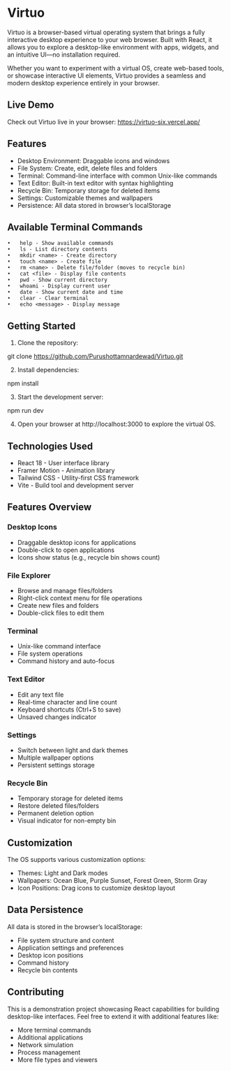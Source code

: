 # Virtuo

Virtuo is a browser-based virtual operating system that brings a fully interactive desktop experience to your web browser. Built with React, it allows you to explore a desktop-like environment with apps, widgets, and an intuitive UI—no installation required.

Whether you want to experiment with a virtual OS, create web-based tools, or showcase interactive UI elements, Virtuo provides a seamless and modern desktop experience entirely in your browser.

## Live Demo

Check out Virtuo live in your browser: https://virtuo-six.vercel.app/


## Features
* Desktop Environment: Draggable icons and windows
* File System: Create, edit, delete files and folders
* Terminal: Command-line interface with common Unix-like commands
* Text Editor: Built-in text editor with syntax highlighting
* Recycle Bin: Temporary storage for deleted items
* Settings: Customizable themes and wallpapers
* Persistence: All data stored in browser’s localStorage

## Available Terminal Commands
	•	help - Show available commands
	•	ls - List directory contents
	•	mkdir <name> - Create directory
	•	touch <name> - Create file
	•	rm <name> - Delete file/folder (moves to recycle bin)
	•	cat <file> - Display file contents
	•	pwd - Show current directory
	•	whoami - Display current user
	•	date - Show current date and time
	•	clear - Clear terminal
	•	echo <message> - Display message

## Getting Started
1.	Clone the repository:

git clone https://github.com/Purushottamnardewad/Virtuo.git

2.	Install dependencies:

npm install

3.	Start the development server:

npm run dev

4.	Open your browser at http://localhost:3000 to explore the virtual OS.

## Technologies Used
* React 18 - User interface library
* Framer Motion - Animation library
* Tailwind CSS - Utility-first CSS framework
* Vite - Build tool and development server

## Features Overview

### Desktop Icons
* Draggable desktop icons for applications
* Double-click to open applications
* Icons show status (e.g., recycle bin shows count)

### File Explorer
* Browse and manage files/folders
* Right-click context menu for file operations
* Create new files and folders
* Double-click files to edit them

### Terminal
* Unix-like command interface
* File system operations
* Command history and auto-focus

### Text Editor
* Edit any text file
* Real-time character and line count
* Keyboard shortcuts (Ctrl+S to save)
* Unsaved changes indicator

### Settings
* Switch between light and dark themes
* Multiple wallpaper options
* Persistent settings storage

### Recycle Bin
* Temporary storage for deleted items
* Restore deleted files/folders
* Permanent deletion option
* Visual indicator for non-empty bin

## Customization

The OS supports various customization options:
* Themes: Light and Dark modes
* Wallpapers: Ocean Blue, Purple Sunset, Forest Green, Storm Gray
* Icon Positions: Drag icons to customize desktop layout

## Data Persistence

All data is stored in the browser’s localStorage:
* File system structure and content
* Application settings and preferences
* Desktop icon positions
* Command history
* Recycle bin contents

## Contributing

This is a demonstration project showcasing React capabilities for building desktop-like interfaces. Feel free to extend it with additional features like:
* More terminal commands
* Additional applications
* Network simulation
* Process management
* More file types and viewers
